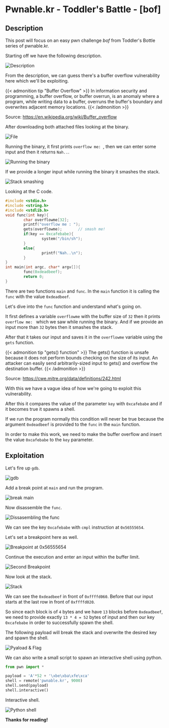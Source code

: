 # Pwnable.kr - Toddler's Battle - [bof]


<!--more-->

## Description

This post will focus on an easy pwn challenge *bof* from Toddler's Bottle series of pwnable.kr.

Starting off we have the following description.

![Description](1.png "Description")

From the description, we can guess there's a buffer overflow vulnerability here which we'll be exploiting.

{{< admonition tip "Buffer Overflow" >}}
In information security and programming, a buffer overflow, or buffer overrun, is an anomaly where a program, while writing data to a buffer, overruns the buffer's boundary and overwrites adjacent memory locations.
{{< /admonition >}}

Source: https://en.wikipedia.org/wiki/Buffer_overflow

After downloading both attached files looking at the binary.

![File](2.png "File")

Running the binary, it first prints ```overflow me: ```, then we can enter some input and then it returns ```Nah..```.

![Running the binary](3.png "Running the binary")

If we provide a longer input while running the binary it smashes the stack.

![Stack smashing](6.png "Stack Smashing")

Looking at the C code.

```c
#include <stdio.h>
#include <string.h>
#include <stdlib.h>
void func(int key){
        char overflowme[32];
        printf("overflow me : ");
        gets(overflowme);       // smash me!
        if(key == 0xcafebabe){
                system("/bin/sh");
        }
        else{
                printf("Nah..\n");
        }
}
int main(int argc, char* argv[]){
        func(0xdeadbeef);
        return 0;
}
```

There are two functions ```main``` and ```func```. In the ```main``` function it is calling the ```func``` with the value ```0xdeadbeef```.

Let's dive into the ```func``` function and understand what's going on.

It first defines a variable ```overflowme``` with the buffer size of ```32``` then it prints ```overflow me: ``` which we saw while running the binary. And if we provide an input more than ```32``` bytes then it smashes the stack.

After that it takes our input and saves it in the ```overflowme``` variable using the ```gets``` function.

{{< admonition tip "gets() function" >}}
The gets() function is unsafe because it does not perform bounds checking on the size of its input. An attacker can easily send arbitrarily-sized input to gets() and overflow the destination buffer.
{{< /admonition >}}

Source: https://cwe.mitre.org/data/definitions/242.html

With this we have a vague idea of how we're going to exploit this vulnerability.

After this it compares the value of the parameter ```key``` with ```0xcafebabe``` and if it becomes true it spawns a shell.

If we run the program normally this condition will never be true because the argument ```0xdeadbeef``` is provided to the ```func``` in the ```main``` function.

In order to make this work, we need to make the buffer overflow and insert the value ```0xcafebabe``` to the ```key``` parameter.

## Exploitation

Let's fire up ```gdb```.

![gdb](4.png "gdb")

Add a break point at ```main``` and run the program.

![break main](5.png "break main")

Now disassemble the ```func```.

![Dissasembling the func](7.png "Dissasembling the func")

We can see the key ```0xcafebabe``` with ```cmpl``` instruction at ```0x56555654```.

Let's set a breakpoint here as well.

![Breakpoint at 0x56555654](8.png "Breakpoint at 0x56555654")

Continue the execution and enter an input within the buffer limit.

![Second Breakpoint](9.png "Second Breakpoint")

Now look at the stack.

![Stack](10.png "Stack")

We can see the ```0xdeadbeef``` in front of ```0xffffd060```. Before that our input starts at the last row in front of ```0xffffd020```.

So since each block is of ```4``` bytes and we have ```13``` blocks before ```0xdeadbeef```, we need to provide exactly ```13 * 4 = 52``` bytes of input and then our key ```0xcafebabe``` in order to successfully spawn the shell.

The following payload will break the stack and overwrite the desired key and spawn the shell.

![Pyaload & Flag](11.png "Payload & Flag")

We can also write a small script to spawn an interactive shell using python.

```python
from pwn import *

payload = 'A'*52 + '\xbe\xba\xfe\xca'
shell = remote('pwnable.kr', 9000)
shell.send(payload)
shell.interactive()
```

Interactive shell.

![Python shell](12.png "Python Shell")

**Thanks for reading!**
